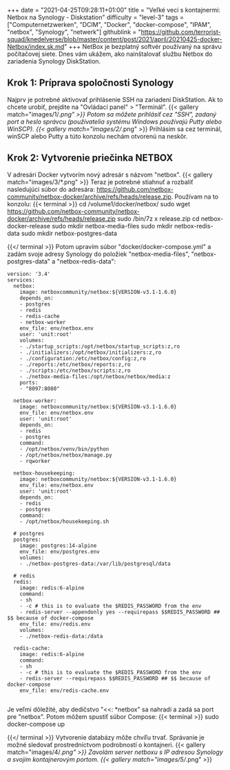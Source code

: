 +++
date = "2021-04-25T09:28:11+01:00"
title = "Veľké veci s kontajnermi: Netbox na Synology - Diskstation"
difficulty = "level-3"
tags = ["Computernetzwerken", "DCIM", "Docker", "docker-compose", "IPAM", "netbox", "Synology", "netwerk"]
githublink = "https://github.com/terrorist-squad/knedelverse/blob/master/content/post/2021/april/20210425-docker-Netbox/index.sk.md"
+++
NetBox je bezplatný softvér používaný na správu počítačovej siete. Dnes vám ukážem, ako nainštalovať službu Netbox do zariadenia Synology DiskStation.
## Krok 1: Príprava spoločnosti Synology
Najprv je potrebné aktivovať prihlásenie SSH na zariadení DiskStation. Ak to chcete urobiť, prejdite na "Ovládací panel" > "Terminál".
{{< gallery match="images/1/*.png" >}}
Potom sa môžete prihlásiť cez "SSH", zadaný port a heslo správcu (používatelia systému Windows používajú Putty alebo WinSCP).
{{< gallery match="images/2/*.png" >}}
Prihlásim sa cez terminál, winSCP alebo Putty a túto konzolu nechám otvorenú na neskôr.
## Krok 2: Vytvorenie priečinka NETBOX
V adresári Docker vytvorím nový adresár s názvom "netbox".
{{< gallery match="images/3/*.png" >}}
Teraz je potrebné stiahnuť a rozbaliť nasledujúci súbor do adresára: https://github.com/netbox-community/netbox-docker/archive/refs/heads/release.zip. Používam na to konzolu:
{{< terminal >}}
cd /volume1/docker/netbox/
sudo wget https://github.com/netbox-community/netbox-docker/archive/refs/heads/release.zip
sudo /bin/7z x release.zip
cd netbox-docker-release
sudo mkdir netbox-media-files
sudo mkdir netbox-redis-data
sudo mkdir netbox-postgres-data

{{</ terminal >}}
Potom upravím súbor "docker/docker-compose.yml" a zadám svoje adresy Synology do položiek "netbox-media-files", "netbox-postgres-data" a "netbox-redis-data":
```
version: '3.4'
services:
  netbox: 
    image: netboxcommunity/netbox:${VERSION-v3.1-1.6.0}
    depends_on:
    - postgres
    - redis
    - redis-cache
    - netbox-worker
    env_file: env/netbox.env
    user: 'unit:root'
    volumes:
    - ./startup_scripts:/opt/netbox/startup_scripts:z,ro
    - ./initializers:/opt/netbox/initializers:z,ro
    - ./configuration:/etc/netbox/config:z,ro
    - ./reports:/etc/netbox/reports:z,ro
    - ./scripts:/etc/netbox/scripts:z,ro
    - ./netbox-media-files:/opt/netbox/netbox/media:z
    ports:
    - "8097:8080"
    
  netbox-worker:
    image: netboxcommunity/netbox:${VERSION-v3.1-1.6.0}
    env_file: env/netbox.env
    user: 'unit:root'
    depends_on:
    - redis
    - postgres
    command:
    - /opt/netbox/venv/bin/python
    - /opt/netbox/netbox/manage.py
    - rqworker

  netbox-housekeeping:
    image: netboxcommunity/netbox:${VERSION-v3.1-1.6.0}
    env_file: env/netbox.env
    user: 'unit:root'
    depends_on:
    - redis
    - postgres
    command:
    - /opt/netbox/housekeeping.sh

  # postgres
  postgres:
    image: postgres:14-alpine
    env_file: env/postgres.env
    volumes:
    - ./netbox-postgres-data:/var/lib/postgresql/data

  # redis
  redis:
    image: redis:6-alpine
    command:
    - sh
    - -c # this is to evaluate the $REDIS_PASSWORD from the env
    - redis-server --appendonly yes --requirepass $$REDIS_PASSWORD ## $$ because of docker-compose
    env_file: env/redis.env
    volumes:
    - ./netbox-redis-data:/data

  redis-cache:
    image: redis:6-alpine
    command:
    - sh
    - -c # this is to evaluate the $REDIS_PASSWORD from the env
    - redis-server --requirepass $$REDIS_PASSWORD ## $$ because of docker-compose
    env_file: env/redis-cache.env


```
Je veľmi dôležité, aby dedičstvo "<<: *netbox" sa nahradí a zadá sa port pre "netbox". Potom môžem spustiť súbor Compose:
{{< terminal >}}
sudo docker-compose up

{{</ terminal >}}
Vytvorenie databázy môže chvíľu trvať. Správanie je možné sledovať prostredníctvom podrobností o kontajneri.
{{< gallery match="images/4/*.png" >}}
Zavolám server netboxu s IP adresou Synology a svojím kontajnerovým portom.
{{< gallery match="images/5/*.png" >}}
